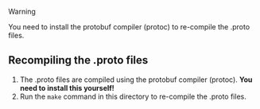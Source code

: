 > [!WARNING]
> You need to install the protobuf compiler (protoc) to re-compile the .proto files.

## Recompiling the .proto files

1. The .proto files are compiled using the protobuf compiler (protoc). **You need to install this yourself!**
2. Run the `make` command in this directory to re-compile the .proto files.